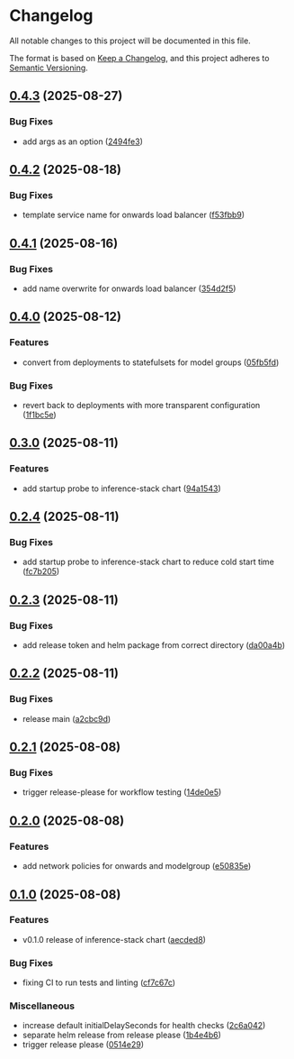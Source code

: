# Changelog

All notable changes to this project will be documented in this file.

The format is based on [Keep a Changelog](https://keepachangelog.com/en/1.0.0/),
and this project adheres to [Semantic Versioning](https://semver.org/spec/v2.0.0.html).

## [0.4.3](https://github.com/doublewordai/inference-stack/compare/v0.4.2...v0.4.3) (2025-08-27)


### Bug Fixes

* add args as an option ([2494fe3](https://github.com/doublewordai/inference-stack/commit/2494fe3a92a1ec1d01def945c2788b49f3c48019))

## [0.4.2](https://github.com/doublewordai/inference-stack/compare/v0.4.1...v0.4.2) (2025-08-18)


### Bug Fixes

* template service name for onwards load balancer ([f53fbb9](https://github.com/doublewordai/inference-stack/commit/f53fbb9700838ce50ad50b0f3e2561cf5e4c0db5))

## [0.4.1](https://github.com/doublewordai/inference-stack/compare/v0.4.0...v0.4.1) (2025-08-16)


### Bug Fixes

* add name overwrite for onwards load balancer ([354d2f5](https://github.com/doublewordai/inference-stack/commit/354d2f5d91227f1c3fe872126b0c35150ed494ae))

## [0.4.0](https://github.com/doublewordai/inference-stack/compare/v0.3.0...v0.4.0) (2025-08-12)


### Features

* convert from deployments to statefulsets for model groups ([05fb5fd](https://github.com/doublewordai/inference-stack/commit/05fb5fd46f2eec2635b27c7eef7495ba6a3ae452))


### Bug Fixes

* revert back to deployments with more transparent configuration ([1f1bc5e](https://github.com/doublewordai/inference-stack/commit/1f1bc5e6c54450f36f600ff22baa76e6d748a460))

## [0.3.0](https://github.com/doublewordai/inference-stack/compare/v0.2.4...v0.3.0) (2025-08-11)


### Features

* add startup probe to inference-stack chart ([94a1543](https://github.com/doublewordai/inference-stack/commit/94a1543a8be491afabcd6dba22e3a56ee1fd83ed))

## [0.2.4](https://github.com/doublewordai/inference-stack/compare/v0.2.3...v0.2.4) (2025-08-11)


### Bug Fixes

* add startup probe to inference-stack chart to reduce cold start time ([fc7b205](https://github.com/doublewordai/inference-stack/commit/fc7b20512859f34b46b4cb062362630fbc2c414e))

## [0.2.3](https://github.com/doublewordai/inference-stack/compare/v0.2.2...v0.2.3) (2025-08-11)


### Bug Fixes

* add release token and helm package from correct directory ([da00a4b](https://github.com/doublewordai/inference-stack/commit/da00a4b12ba056b4104dc960b022e817cfe258c1))

## [0.2.2](https://github.com/doublewordai/inference-stack/compare/v0.2.1...v0.2.2) (2025-08-11)


### Bug Fixes

* release main ([a2cbc9d](https://github.com/doublewordai/inference-stack/commit/a2cbc9dc8a94407ea14d4fec65e94ce6805eb74c))

## [0.2.1](https://github.com/doublewordai/inference-stack/compare/v0.2.0...v0.2.1) (2025-08-08)


### Bug Fixes

* trigger release-please for workflow testing ([14de0e5](https://github.com/doublewordai/inference-stack/commit/14de0e566b80576b6daf7cb840ee07a95e252b72))

## [0.2.0](https://github.com/doublewordai/inference-stack/compare/v0.1.0...v0.2.0) (2025-08-08)


### Features

* add network policies for onwards and modelgroup ([e50835e](https://github.com/doublewordai/inference-stack/commit/e50835e7663bbb9cd942fb78a3f254774ecc8a6d))

## [0.1.0](https://github.com/doublewordai/inference-stack/compare/v0.1.0...v0.1.0) (2025-08-08)


### Features

* v0.1.0 release of inference-stack chart ([aecded8](https://github.com/doublewordai/inference-stack/commit/aecded852160b6626e6927bb6fca5ee2d2cd26ef))


### Bug Fixes

* fixing CI to run tests and linting ([cf7c67c](https://github.com/doublewordai/inference-stack/commit/cf7c67c7292aee3a65a88f19aaea8614554f0d3f))


### Miscellaneous

* increase default initialDelaySeconds for health checks ([2c6a042](https://github.com/doublewordai/inference-stack/commit/2c6a042d4186b73b4b3072584839eab5a3068444))
* separate helm release from release please ([1b4e4b6](https://github.com/doublewordai/inference-stack/commit/1b4e4b6172acfbe1575419ba0ee28a06b9f75edd))
* trigger release please ([0514e29](https://github.com/doublewordai/inference-stack/commit/0514e29e4f274816544dc49151ca3203e37269fc))
